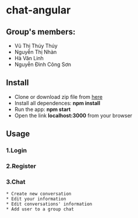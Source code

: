 # chat-angular 

## Group's members: 
  * Vũ Thị Thúy Thúy  
  * Nguyễn Thị Nhàn  
  * Hà Văn Linh  
  * Nguyễn Đình Công Sơn  
  
## Install 
  * Clone or download zip file from [here](https://github.com/nhannt97hy/chat-angular)  
  * Install all dependences: **npm install**
  * Run the app: **npm start**
  * Open the link **localhost:3000** from your browser   

## Usage  
  ### 1.Login  
  ### 2.Register  
  ### 3.Chat  
    * Create new conversation
    * Edit your information
    * Edit conversations' information
    * Add user to a group chat
 


